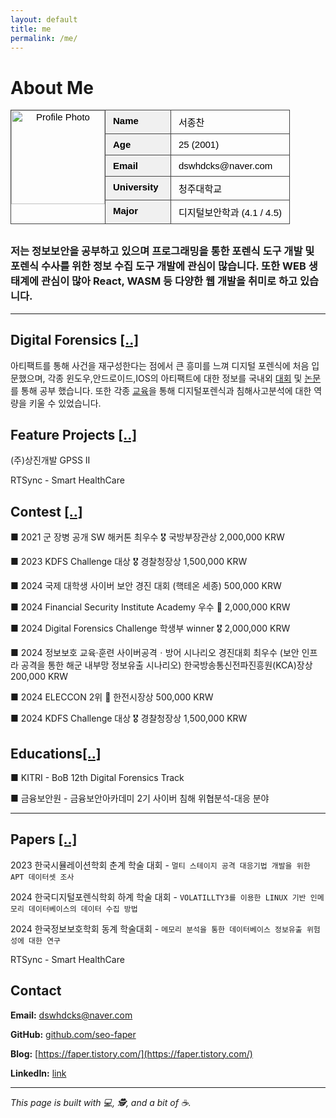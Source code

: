 ```yaml
---
layout: default
title: me
permalink: /me/
---
```


<style>
  .resume-header {
    width: 100%;
    max-width: 800px;
    border-collapse: collapse;
    margin-bottom: 30px;
    font-family: Arial, sans-serif;
    font-size: 15px;
    color: #000;
  }

  .resume-header td {
    border: 1px solid #444;
    padding: 8px 12px;
    vertical-align: top;
  }

  .resume-photo {
    width: 150px;
    object-fit: cover;
    display: block;
  }

  .resume-label {
    width: 80px;
    font-weight: bold;
    background-color: #f0f0f0;
  }
  .p{
    padding:0px !important;
  }
</style>

# <a name="top"></a>About Me

<table class="resume-header">
  <tr>
    <td rowspan="5" style="width: 100px; text-align: center;" class="p">
      <img src="https://faper2.notion.site/image/attachment%3A4a7c1131-54a1-44cc-a72b-b28dc93ed608%3Ae4_%EC%84%9C%EC%A2%85%EC%B0%AC_%EC%B7%A8%EC%97%85%EB%B0%98%EB%AA%85.jpg?table=block&id=1aec1f21-d119-8026-9b4d-d667848d0c3d&spaceId=cd485a0c-9bcc-4cc8-9808-b661dd831ab4&width=380&userId=&cache=v2" class="resume-photo" alt="Profile Photo">
    </td>
    <td class="resume-label">Name</td>
    <td>서종찬</td>
  </tr>
  <tr>
    <td class="resume-label">Age</td>
    <td>25 (2001)</td>
  </tr>
  <tr>
    <td class="resume-label">Email</td>
    <td>dswhdcks@naver.com</td>
  </tr>
  <tr>
    <td class="resume-label">University</td>
    <td>청주대학교</td>
  </tr>
  <tr>
    <td class="resume-label">Major</td>
    <td>디지털보안학과 (4.1 / 4.5)</td>
  </tr>
</table>

### 저는 정보보안을 공부하고 있으며 프로그래밍을 통한 포렌식 도구 개발 및 포렌식 수사를 위한 정보 수집 도구 개발에 관심이 많습니다. 또한 WEB 생태계에 관심이 많아 React, WASM 등 다양한 웹 개발을 취미로 하고 있습니다.

<hr>

## Digital Forensics [[..]](#top)

아티팩트를 통해 사건을 재구성한다는 점에서 큰 흥미를 느껴 디지털 포렌식에 처음 입문했으며, 각종 윈도우,안드로이드,IOS의 아티팩트에 대한 정보를 국내외 [대회](#ctf) 및 [논문](#paper)를 통해 공부 했습니다. 또한 각종 [교육](#edu)을 통해 디지털포렌식과 침해사고분석에 대한 역량을 키울 수 있었습니다.

## Feature Projects [[..]](#top)

(주)상진개발 GPSS II

RTSync - Smart HealthCare

## Contest <a name='ctf'></a>[[..]](#top)

■ 2021 군 장병 공개 SW 해커톤 최우수 🎖️ 국방부장관상 2,000,000 KRW

■ 2023 KDFS Challenge 대상 🎖️ 경찰청장상 1,500,000 KRW

■ 2024 국제 대학생 사이버 보안 경진 대회 (핵테온 세종) 500,000 KRW

■ 2024 Financial Security Institute Academy 우수 🥈 2,000,000 KRW

■ 2024 Digital Forensics Challenge 학생부 winner 🎖️ 2,000,000 KRW

■ 2024 정보보호 교육·훈련 사이버공격ㆍ방어 시나리오 경진대회 최우수 (보안 인프라 공격을 통한 해군 내부망 정보유출 시나리오) 한국방송통신전파진흥원(KCA)장상 200,000 KRW

■ 2024 ELECCON 2위 🥈 한전시장상 500,000 KRW

■ 2024 KDFS Challenge 대상 🎖️ 경찰청장상 1,500,000 KRW

## Educations<a name="edu"></a>[[..]](#top)

■ KITRI - BoB 12th Digital Forensics Track

■ 금융보안원 - 금융보안아카데미 2기 사이버 침해 위협분석-대응 분야

---

## Papers [[..]](#paper)

2023 한국시뮬레이션학회 춘계 학술 대회 - `멀티 스테이지 공격 대응기법 개발을 위한 APT 데이터셋 조사`

2024 한국디지털포렌식학회 하계 학술 대회 - `VOLATILLTY3를 이용한 LINUX 기반 인메모리 데이터베이스의 데이터 수집 방법 `

2024 한국정보보호학회 동계 학술대회 - `메모리 분석을 통한 데이터베이스 정보유출 위험성에 대한 연구`

RTSync - Smart HealthCare

## Contact

**Email:** dswhdcks@naver.com

**GitHub:** [github.com/seo-faper](https://github.com/seo-faper)

**Blog:** [https://faper.tistory.com/](https://faper.tistory.com/)

**LinkedIn:** [link](https://www.linkedin.com/in/jongchan-seo-61b71a240/)

---

_This page is built with 💻, 🕵️, and a bit of ☕._
